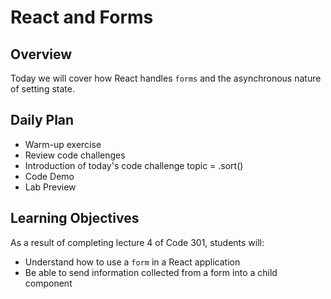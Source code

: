 # React and Forms

## Overview

Today we will cover how React handles `forms` and the asynchronous nature of setting state.

## Daily Plan

- Warm-up exercise
- Review code challenges
- Introduction of today's code challenge topic = .sort()
- Code Demo
- Lab Preview

## Learning Objectives

As a result of completing lecture 4 of Code 301, students will:
- Understand how to use a `form` in a React application
- Be able to send information collected from a form into a child component
